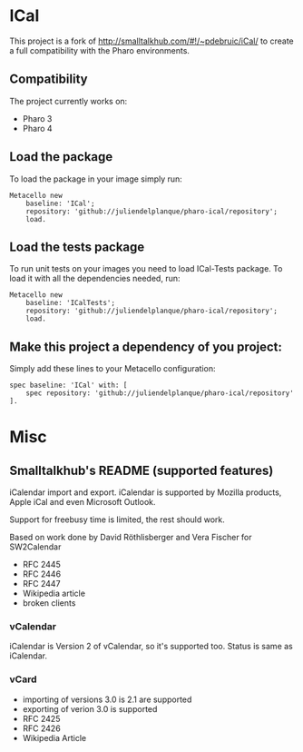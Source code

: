 ICal
====

This project is a fork of http://smalltalkhub.com/#!/~pdebruic/iCal/ to create a full compatibility with the Pharo environments.

## Compatibility
The project currently works on:

- Pharo 3
- Pharo 4

## Load the package
To load the package in your image simply run:

~~~
Metacello new
    baseline: 'ICal';
    repository: 'github://juliendelplanque/pharo-ical/repository';
    load.
~~~

## Load the tests package
To run unit tests on your images you need to load ICal-Tests package.
To load it with all the dependencies needed, run:

~~~
Metacello new
    baseline: 'ICalTests';
    repository: 'github://juliendelplanque/pharo-ical/repository';
    load.
~~~

## Make this project a dependency of you project:
Simply add these lines to your Metacello configuration:

~~~
spec baseline: 'ICal' with: [
    spec repository: 'github://juliendelplanque/pharo-ical/repository' ].
~~~

# Misc
## Smalltalkhub's README (supported features)
iCalendar import and export. iCalendar is supported by Mozilla products, Apple iCal and even Microsoft Outlook.

Support for freebusy time is limited, the rest should work.

Based on work done by David Röthlisberger and Vera Fischer for SW2Calendar

- RFC 2445
- RFC 2446
- RFC 2447
- Wikipedia article
- broken clients

### vCalendar
iCalendar is Version 2 of vCalendar, so it's supported too. Status is same as iCalendar.

### vCard

- importing of versions 3.0 is 2.1 are supported
- exporting of verion 3.0 is supported
- RFC 2425
- RFC 2426
- Wikipedia Article
